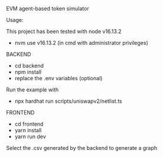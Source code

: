  EVM agent-based token simulator
 
 
 Usage:

 This project has been tested with node v16.13.2

 - nvm use v16.13.2 (in cmd with administrator privileges)


 BACKEND

 - cd backend
 - npm install
 - replace the .env variables (optional)

 Run the example with

 - npx hardhat run scripts/uniswapv2/netlist.ts


 FRONTEND

 - cd frontend
 - yarn install
 - yarn run dev

 Select the .csv generated by the backend to generate a graph

